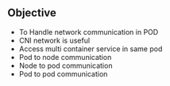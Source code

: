 ## Objective

- To Handle network communication in POD
- CNI network is useful
- Access multi container service in same pod
- Pod to node communication
- Node to pod communication
- Pod to pod communication
